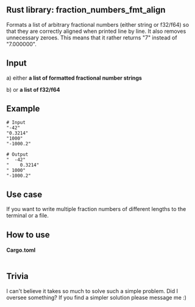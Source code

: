 ## Rust library: fraction_numbers_fmt_align
Formats a list of arbitrary fractional numbers (either string 
or f32/f64) so that they are correctly aligned when printed 
line by line. It also removes unnecessary zeroes. This means that
it rather returns "7" instead of "7.000000".

## Input
a) either **a list of formatted fractional number strings**

b) or **a list of f32/f64**

## Example
``` 
# Input
"-42"
"0.3214"
"1000"
"-1000.2"

# Output
"  -42"
"    0.3214"
" 1000"
"-1000.2"
```

## Use case
If you want to write multiple fraction numbers of different
lengths to the terminal or a file.

## How to use
#### Cargo.toml
```

```

## Trivia
I can't believe it takes so much to solve such a simple problem.
Did I oversee something? If you find a simpler solution 
please message me :)

